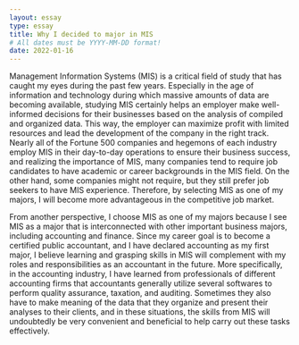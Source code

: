 ```yaml
---
layout: essay
type: essay
title: Why I decided to major in MIS
# All dates must be YYYY-MM-DD format!
date: 2022-01-16
---
```


Management Information Systems (MIS) is a critical field of study that has caught my eyes during the past few years. Especially in the age of information and technology during which massive amounts of data are becoming available, studying MIS certainly helps an employer make well-informed decisions for their businesses based on the analysis of compiled and organized data. This way, the employer can maximize profit with limited resources and lead the development of the company in the right track. Nearly all of the Fortune 500 companies and hegemons of each industry employ MIS in their day-to-day operations to ensure their business success, and realizing the importance of MIS, many companies tend to require job candidates to have academic or career backgrounds in the MIS field. On the other hand, some companies might not require, but they still prefer job seekers to have MIS experience. Therefore, by selecting MIS as one of my majors, I will become more advantageous in the competitive job market.

From another perspective, I choose MIS as one of my majors because I see MIS as a major that is interconnected with other important business majors, including accounting and finance. Since my career goal is to become a certified public accountant, and I have declared accounting as my first major, I believe learning and grasping skills in MIS will complement with my roles and responsibilities as an accountant in the future. More specifically, in the accounting industry, I have learned from professionals of different accounting firms that accountants generally utilize several softwares to perform quality assurance, taxation, and auditing. Sometimes they also have to make meaning of the data that they organize and present their analyses to their clients, and in these situations, the skills from MIS will undoubtedly be very convenient and beneficial to help carry out these tasks effectively. 
